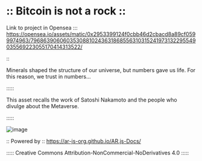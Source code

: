 # :: Bitcoin is not a rock ::
Link to project in Opensea :::
https://opensea.io/assets/matic/0x2953399124f0cbb46d2cbacd8a89cf0599974963/79686390606035308810243631868556310315241973132295549035569223055170414313522/

::

Minerals shaped the structure of our universe, but numbers gave us life. For this reason, we trust in numbers...

:::::

This asset recalls the work of Satoshi Nakamoto and the people who divulge about the Metaverse.

:::::

![image](https://user-images.githubusercontent.com/96759911/149959151-ae102ca0-7d5c-44c9-a51a-fd01bfc91959.png)


:: Powered by :: https://ar-js-org.github.io/AR.js-Docs/

::::: Creative Commons Attribution-NonCommercial-NoDerivatives 4.0 :::::

